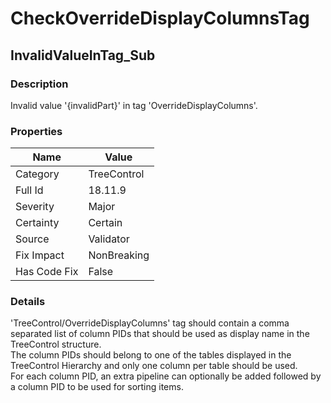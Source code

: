 ﻿---  
uid: Validator_18_11_9  
---

# CheckOverrideDisplayColumnsTag

## InvalidValueInTag\_Sub

### Description

Invalid value '{invalidPart}' in tag 'OverrideDisplayColumns'.

### Properties

| Name         | Value       |
| ------------ | ----------- |
| Category     | TreeControl |
| Full Id      | 18.11.9     |
| Severity     | Major       |
| Certainty    | Certain     |
| Source       | Validator   |
| Fix Impact   | NonBreaking |
| Has Code Fix | False       |

### Details

'TreeControl\/OverrideDisplayColumns' tag should contain a comma separated list of column PIDs that should be used as display name in the TreeControl structure.  
The column PIDs should belong to one of the tables displayed in the TreeControl Hierarchy and only one column per table should be used.  
For each column PID, an extra pipeline can optionally be added followed by a column PID to be used for sorting items.
